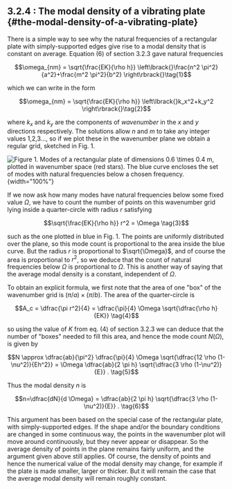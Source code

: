 ## 3.2.4 : The modal density of a vibrating plate {#the-modal-density-of-a-vibrating-plate}

There is a simple way to see why the natural frequencies of a
rectangular plate with simply-supported edges give rise to a modal
density that is constant on average. Equation (6) of section 3.2.3 gave
natural frequencies

$$\omega_{nm} = \sqrt{\frac{EK}{\rho h}} \left\lbrack{}\frac{n^2
\pi^2}{a^2}+\frac{m^2 \pi^2}{b^2} \right\rbrack{}\tag{1}$$

which we can write in the form

$$\omega_{nm} = \sqrt{\frac{EK}{\rho h}} \left\lbrack{}k_x^2+k_y^2
\right\rbrack{}\tag{2}$$

where $k_x$ and $k_y$ are the components of *wavenumber* in the
$x$ and $y$ directions respectively. The solutions allow $n$ and
$m$ to take any integer values 1,2,3..., so if we plot these in the
wavenumber plane we obtain a regular grid, sketched in Fig. 1.

![Figure 1. Modes of a rectangular plate of dimensions $0.6 \times
0.4$ m, plotted in wavenumber space (red stars). The blue curve
encloses the set of modes with natural frequencies below a chosen
frequency.](uploads/2020/09/wavenogrid-1024x768.jpg){width="100%"}

If we now ask how many modes have natural frequencies below some fixed
value $\Omega$, we have to count the number of points on this
wavenumber grid lying inside a quarter-circle with radius $r$
satisfying

$$\sqrt{\frac{EK}{\rho h}} r^2 = \Omega \tag{3}$$

such as the one plotted in blue in Fig. 1. The points are uniformly
distributed over the plane, so this mode count is proportional to the
area inside the blue curve. But the radius $r$ is proportional to
$\sqrt{\Omega}$, and of course the area is proportional to $r^2$,
so we deduce that the count of natural frequencies below $\Omega$ is
proportional to $\Omega$. This is another way of saying that the
average modal density is a constant, independent of $\Omega$.

To obtain an explicit formula, we first note that the area of one "box"
of the wavenumber grid is $(\pi/a) \times (\pi/b)$. The area of the
quarter-circle is

$$A_c = \dfrac{\pi r^2}{4} = \dfrac{\pi}{4} \Omega
\sqrt{\dfrac{\rho h}{EK}} \tag{4}$$

so using the value of $K$ from eq. (4) of section 3.2.3 we can deduce
that the number of "boxes" needed to fill this area, and hence the mode
count $N(\Omega)$, is given by

$$N \approx \dfrac{ab}{\pi^2} \dfrac{\pi}{4} \Omega
\sqrt{\dfrac{12 \rho (1-\nu^2)}{Eh^2}} = \Omega \dfrac{ab}{2
\pi h} \sqrt{\dfrac{3 \rho (1-\nu^2)}{E}} . \tag{5}$$

Thus the modal density $n$ is

$$n=\dfrac{dN}{d \Omega} = \dfrac{ab}{2 \pi h} \sqrt{\dfrac{3
\rho (1-\nu^2)}{E}} . \tag{6}$$

This argument has been based on the special case of the rectangular
plate, with simply-supported edges. If the shape and/or the boundary
conditions are changed in some continuous way, the points in the
wavenumber plot will move around continuously, but they never appear or
disappear. So the average density of points in the plane remains fairly
uniform, and the argument given above still applies. Of course, the
density of points and hence the numerical value of the modal density may
change, for example if the plate is made smaller, larger or thicker. But
it will remain the case that the average modal density will remain
roughly constant.
